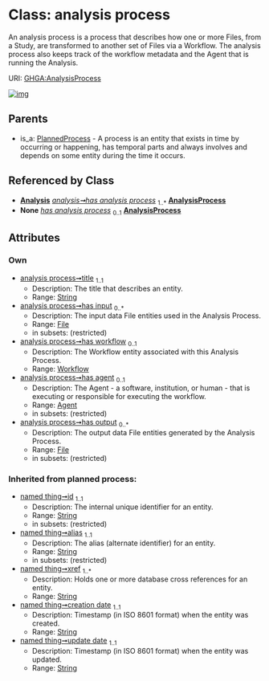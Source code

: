 
# Class: analysis process


An analysis process is a process that describes how one or more Files, from a Study, are transformed to another set of Files via a Workflow. The analysis process also keeps track of the workflow metadata and the Agent that is running the Analysis.

URI: [GHGA:AnalysisProcess](https://w3id.org/GHGA/AnalysisProcess)


[![img](https://yuml.me/diagram/nofunky;dir:TB/class/[Workflow],[PlannedProcess],[File],[File]<has%20output%200..*-++[AnalysisProcess&#124;title:string;id(i):string;alias(i):string;xref(i):string%20%2B;creation_date(i):string;update_date(i):string;schema_type(i):string;schema_version(i):string],[Agent]<has%20agent%200..1-++[AnalysisProcess],[Workflow]<has%20workflow%200..1-++[AnalysisProcess],[File]<has%20input%200..*-++[AnalysisProcess],[Analysis]++-%20has%20analysis%20process%201..*>[AnalysisProcess],[Analysis]-%20has%20analysis%20process(i)%200..1>[AnalysisProcess],[PlannedProcess]^-[AnalysisProcess],[Analysis],[Agent])](https://yuml.me/diagram/nofunky;dir:TB/class/[Workflow],[PlannedProcess],[File],[File]<has%20output%200..*-++[AnalysisProcess&#124;title:string;id(i):string;alias(i):string;xref(i):string%20%2B;creation_date(i):string;update_date(i):string;schema_type(i):string;schema_version(i):string],[Agent]<has%20agent%200..1-++[AnalysisProcess],[Workflow]<has%20workflow%200..1-++[AnalysisProcess],[File]<has%20input%200..*-++[AnalysisProcess],[Analysis]++-%20has%20analysis%20process%201..*>[AnalysisProcess],[Analysis]-%20has%20analysis%20process(i)%200..1>[AnalysisProcess],[PlannedProcess]^-[AnalysisProcess],[Analysis],[Agent])

## Parents

 *  is_a: [PlannedProcess](PlannedProcess.md) - A process is an entity that exists in time by occurring or happening, has temporal parts and always involves and depends on some entity during the time it occurs.

## Referenced by Class

 *  **[Analysis](Analysis.md)** *[analysis➞has analysis process](analysis_has_analysis_process.md)*  <sub>1..\*</sub>  **[AnalysisProcess](AnalysisProcess.md)**
 *  **None** *[has analysis process](has_analysis_process.md)*  <sub>0..1</sub>  **[AnalysisProcess](AnalysisProcess.md)**

## Attributes


### Own

 * [analysis process➞title](analysis_process_title.md)  <sub>1..1</sub>
     * Description: The title that describes an entity.
     * Range: [String](types/String.md)
 * [analysis process➞has input](analysis_process_has_input.md)  <sub>0..\*</sub>
     * Description: The input data File entities used in the Analysis Process.
     * Range: [File](File.md)
     * in subsets: (restricted)
 * [analysis process➞has workflow](analysis_process_has_workflow.md)  <sub>0..1</sub>
     * Description: The Workflow entity associated with this Analysis Process.
     * Range: [Workflow](Workflow.md)
 * [analysis process➞has agent](analysis_process_has_agent.md)  <sub>0..1</sub>
     * Description: The Agent - a software, institution, or human - that is executing or responsible for executing the workflow.
     * Range: [Agent](Agent.md)
     * in subsets: (restricted)
 * [analysis process➞has output](analysis_process_has_output.md)  <sub>0..\*</sub>
     * Description: The output data File entities generated by the Analysis Process.
     * Range: [File](File.md)
     * in subsets: (restricted)

### Inherited from planned process:

 * [named thing➞id](named_thing_id.md)  <sub>1..1</sub>
     * Description: The internal unique identifier for an entity.
     * Range: [String](types/String.md)
     * in subsets: (restricted)
 * [named thing➞alias](named_thing_alias.md)  <sub>1..1</sub>
     * Description: The alias (alternate identifier) for an entity.
     * Range: [String](types/String.md)
     * in subsets: (restricted)
 * [named thing➞xref](named_thing_xref.md)  <sub>1..\*</sub>
     * Description: Holds one or more database cross references for an entity.
     * Range: [String](types/String.md)
 * [named thing➞creation date](named_thing_creation_date.md)  <sub>1..1</sub>
     * Description: Timestamp (in ISO 8601 format) when the entity was created.
     * Range: [String](types/String.md)
 * [named thing➞update date](named_thing_update_date.md)  <sub>1..1</sub>
     * Description: Timestamp (in ISO 8601 format) when the entity was updated.
     * Range: [String](types/String.md)
